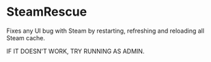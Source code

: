 # SteamRescue
Fixes any UI bug with Steam by restarting, refreshing and reloading all Steam cache.

IF IT DOESN'T WORK, TRY RUNNING AS ADMIN.
